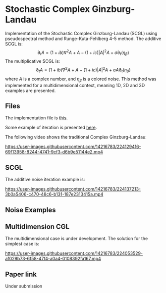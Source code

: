 # Stochastic Complex Ginzburg-Landau

Implementation of the Stochastic Complex Ginzburg-Landau (SCGL) using pseudospectral method and Runge-Kuta-Fehlberg 4-5 method.
The additive SCGL is:
    $$\partial_t A = (1+ib) \nabla^2 A + A  - (1+ic) |A|^2A + \sigma \partial_t(\eta_\beta)$$
The multiplicative SCGL is:   
    $$\partial_t A = (1+ib) \nabla^2 A + A  - (1+ic) |A|^2A + \sigma A \partial_t(\eta_\beta)$$
where $A$ is a complex number, and $\eta_\beta$ is a colored noise.
This method was implemented for a multidimensional context, meaning 1D, 2D and 3D examples are presented.

## Files

The implementation file is [this](https://github.com/rsautter/Noisy-Complex-Ginzburg-Landau/blob/main/NCGL.py). 

Some example of iteration is presented [here](https://github.com/rsautter/Noisy-Complex-Ginzburg-Landau/blob/main/CGL_Example.ipynb).

The following video shows the  traditional Complex Ginzburg-Landau:

https://user-images.githubusercontent.com/14216783/224129416-69f13958-8244-4741-9cf3-d6b9e51144e2.mp4


## SCGL
The additive noise iteration example is:

https://user-images.githubusercontent.com/14216783/224137213-3b0a5406-c470-48c6-b131-187e2313415a.mp4


## Noise Examples


## Multidimension CGL

The multidimensional case is under development. The solution for the simplest case is:

https://user-images.githubusercontent.com/14216783/224053529-af028b73-6f58-47f4-a0a4-0108392fa167.mp4

## Paper link
Under submission
